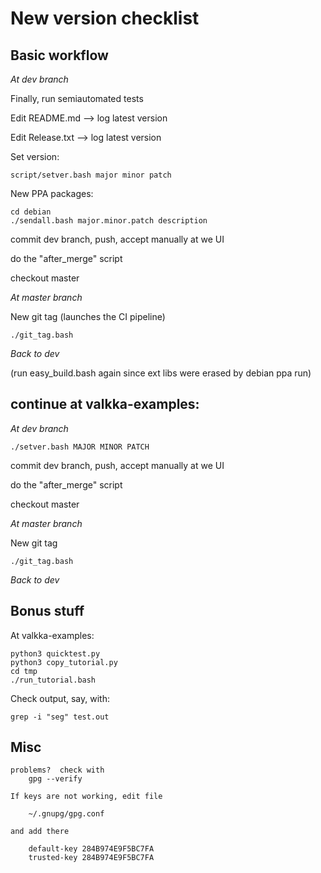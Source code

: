 # New version checklist

## Basic workflow

*At dev branch*

Finally, run semiautomated tests

Edit README.md --> log latest version

Edit Release.txt --> log latest version

Set version:
```
script/setver.bash major minor patch
```

New PPA packages:
```
cd debian
./sendall.bash major.minor.patch description
```

commit dev branch, push, accept manually at we UI 

do the "after_merge" script

checkout master

*At master branch*

New git tag (launches the CI pipeline)
```
./git_tag.bash
```

*Back to dev*

(run easy_build.bash again since ext libs were erased by debian ppa run)

## continue at valkka-examples:

*At dev branch*

```
./setver.bash MAJOR MINOR PATCH
```

commit dev branch, push, accept manually at we UI 

do the "after_merge" script

checkout master

*At master branch*

New git tag
```
./git_tag.bash
```

*Back to dev*

## Bonus stuff

At valkka-examples:
```
python3 quicktest.py
python3 copy_tutorial.py
cd tmp
./run_tutorial.bash
```

Check output, say, with:
```
grep -i "seg" test.out
```

## Misc

```
problems?  check with
    gpg --verify

If keys are not working, edit file

    ~/.gnupg/gpg.conf

and add there

    default-key 284B974E9F5BC7FA
    trusted-key 284B974E9F5BC7FA
```
